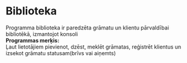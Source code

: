 # Biblioteka  
Programma biblioteka ir paredzēta grāmatu un klientu pārvaldībai bibliotēkā, izmantojot konsoli  
__Programmas merķis:__  
  Ļaut lietotājiem pievienot, dzēst, meklēt grāmatas, reģistrēt klientus un izsekot grāmatu statusam(brīvs vai aiņemts)